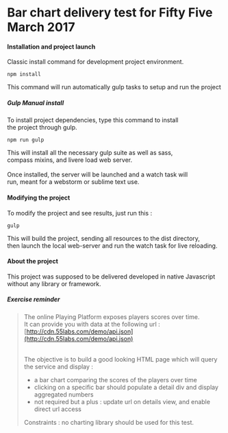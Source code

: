 Bar chart delivery test for Fifty Five March 2017
=================================================

#### Installation and project launch
Classic install command for development project environment.
```
npm install
```
This command will run automatically gulp tasks to setup and run the project

##### Gulp Manual install
To install project dependencies, type this command to install<br>
the project through gulp.
```
npm run gulp
```
This will install all the necessary gulp suite as well as sass,<br>
compass mixins, and livere load web server.<br><br>
Once installed, the server will be launched and a watch task will<br>
run, meant for a webstorm or sublime text use.

#### Modifying the project
To modify the project and see results, just run this :
```
gulp
```
This will build the project, sending all resources to the dist directory,<br>
then launch the local web-server and run the watch task for live reloading.

#### About the project
This project was supposed to be delivered developed in native Javascript<br>
without any library or framework.

##### Exercise reminder
>The online Playing Platform exposes players scores over time.<br>
>It can provide you with data at the following url :<br>
>[http://cdn.55labs.com/demo/api.json](http://cdn.55labs.com/demo/api.json)<br><br>
> 
>The objective is to build a good looking HTML page which will query the service and display :
> - a bar chart comparing the scores of the players over time
> - clicking on a specific bar should populate a detail div and display aggregated numbers
> - not required but a plus : update url on details view, and enable direct url access
> 
> Constraints : no charting library should be used for this test.